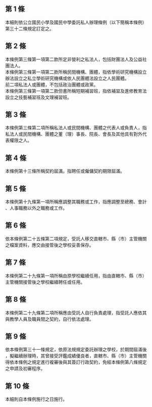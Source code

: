 第 1 條
-------
本細則依公立國民小學及國民中學委託私人辦理條例（以下簡稱本條例）  
第三十二條規定訂定之。

第 2 條
-------
本條例第三條第一項第二款所定非營利之私法人，包括財團法人及公益社  
團法人。  
本條例第三條第一項第二款所稱民間機構、團體，指依學術研究機構設立  
辦法設立之私立學術研究機構或依人民團體法設立之人民團體。  
前二項私法人或團體，不包括政治團體或政黨。  
本條例第三條第一項第二款但書所稱短期補習班，指依補習及進修教育法  
設立之技藝補習班及文理補習班。

第 3 條
-------
本條例第三條第二項所稱私法人或民間機構、團體之代表人或負責人，指  
私法人或民間機構、團體之董（理）事長、院長、會長及其他具有對外代  
表權限之人。

第 4 條
-------
本條例第十三條所稱契約屆滿，指聘任或僱傭契約期限屆滿。

第 5 條
-------
本條例第十九條第一項所稱應調整其職務或工作，指應調整至總務、會計  
、人事職務以外之職務或工作。

第 6 條
-------
依本條例第二十五條第二項規定，受託人移交直轄市、縣（市）主管機關  
之檔案資料，應交由接管後之學校妥善保存。

第 7 條
-------
本條例第二十九條第一項所稱由原學校繼續任用，指由直轄市、縣（市）  
主管機關接管後之學校繼續聘任或任用。

第 8 條
-------
本條例第二十九條第二項所稱應由受託人自行負責處理，指受託人應依其  
與教學人員及職員間之契約，自行依法處理。

第 9 條
-------
依本條例第三十一條規定，依原法規規定委託辦理之學校，於期間屆滿後  
，擬繼續辦理時，其曾接受評鑑成績優良者，直轄市、縣（市）主管機關  
得依本條例之規定進行複審後與其簽訂行政契約，免經本條例第八條規定  
之申請及初審程序。

第 10 條
--------
本細則自本條例施行之日施行。

